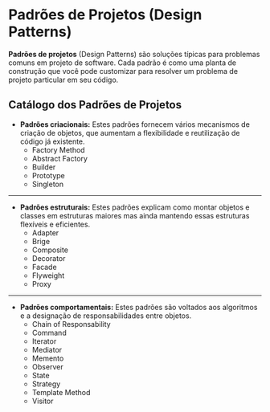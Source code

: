 # Padrões de Projetos (Design Patterns)

**Padrões de projetos** (Design Patterns) são soluções típicas para problemas comuns em projeto de software. Cada padrão é como uma planta de construção que você pode customizar para resolver um problema de projeto particular em seu código.

## Catálogo dos Padrões de Projetos
- **Padrões criacionais:**
    Estes padrões fornecem vários mecanismos de criação de objetos, que aumentam a flexibilidade e reutilização de código já existente.
    * Factory Method
    * Abstract Factory
    * Builder
    * Prototype
    * Singleton
---

- **Padrões estruturais:**
    Estes padrões explicam como montar objetos e classes em estruturas maiores mas ainda mantendo essas estruturas flexíveis e eficientes.
    * Adapter
    * Brige
    * Composite
    * Decorator
    * Facade
    * Flyweight
    * Proxy
---

- **Padrões comportamentais:**
    Estes padrões são voltados aos algoritmos e a designação de responsabilidades entre objetos.
    * Chain of Responsability
    * Command
    * Iterator
    * Mediator
    * Memento
    * Observer
    * State
    * Strategy
    * Template Method
    * Visitor